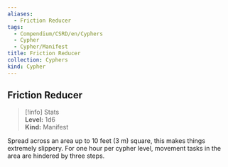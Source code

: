 ```yaml
---
aliases:
  - Friction Reducer
tags:
  - Compendium/CSRD/en/Cyphers
  - Cypher
  - Cypher/Manifest
title: Friction Reducer
collection: Cyphers
kind: Cypher
---
```

## Friction Reducer  
>[!info] Stats  
> **Level:** 1d6  
> **Kind:** Manifest
  
Spread across an area up to 10 feet (3 m) square, this makes things extremely slippery. For one hour per cypher level, movement tasks in the area are hindered by three steps.
